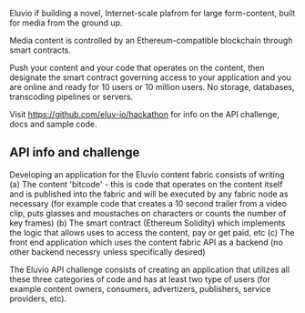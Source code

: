Eluvio if building a novel, Internet-scale plafrom for large form-content, built for media from the ground up.

Media content is controlled by an Ethereum-compatible blockchain through smart contracts.

Push your content and your code that operates on the content, then designate the smart contract governing 
access to your application and you are online and ready for 10 users or 10 million users.  No storage, databases,
transcoding pipelines or servers.

Visit https://github.com/eluv-io/hackathon for info on the API challenge, docs and sample code.

## API info and challenge

Developing an application for the Eluvio content fabric consists of writing
(a) The content 'bitcode' - this is code that operates on the content itself and is published into the fabric and will be
executed by any fabric node as necessary (for example code that creates a 10 second trailer from a video clip, puts glasses and moustaches on characters or counts the number of key frames)
(b) The smart contract (Ethereum Solidity) which implements the logic that allows uses to access the content, pay or get paid, etc
(c) The front end application which uses the content fabric API as a backend (no other backend necessry unless specifically desired)

The Eluvio API challenge consists of creating an application that utilizes all these three categories of code and has at least two type of users (for example content owners, consumers, advertizers, publishers, service providers, etc).
